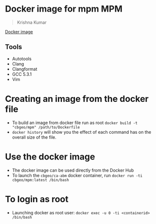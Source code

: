 # Docker image for mpm MPM
> Krishna Kumar

[Docker image](https://hub.docker.com/r/cbgeo/mpm/)

## Tools

* Autotools
* Clang
* Clangformat
* GCC 5.3.1
* Vim

# Creating an image from the docker file

* To build an image from docker file run as root `docker build -t "cbgeo/mpm" /path/to/Dockerfile`
* `docker history` will show you the effect of each command has on the overall size of the file.

# Use the docker image

* The docker image can be used directly from the Docker Hub
* To launch the `cbgeo/ca-abm`  docker container, run `docker run -ti cbgeo/mpm:latest /bin/bash`

# To login as root
* Launching docker as root user: `docker exec -u 0 -ti <containerid> /bin/bash`
